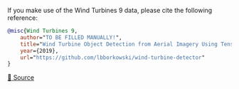 If you make use of the Wind Turbines 9 data, please cite the following reference:

``` bibtex 
@misc{Wind Turbines 9,
	author="TO BE FILLED MANUALLY!",
	title="Wind Turbine Object Detection from Aerial Imagery Using TensorFlow Object Detection API and Google Colab",
	year={2019},
	url="https://github.com/lbborkowski/wind-turbine-detector"
}
```

[🔗 Source](https://github.com/lbborkowski/wind-turbine-detector)